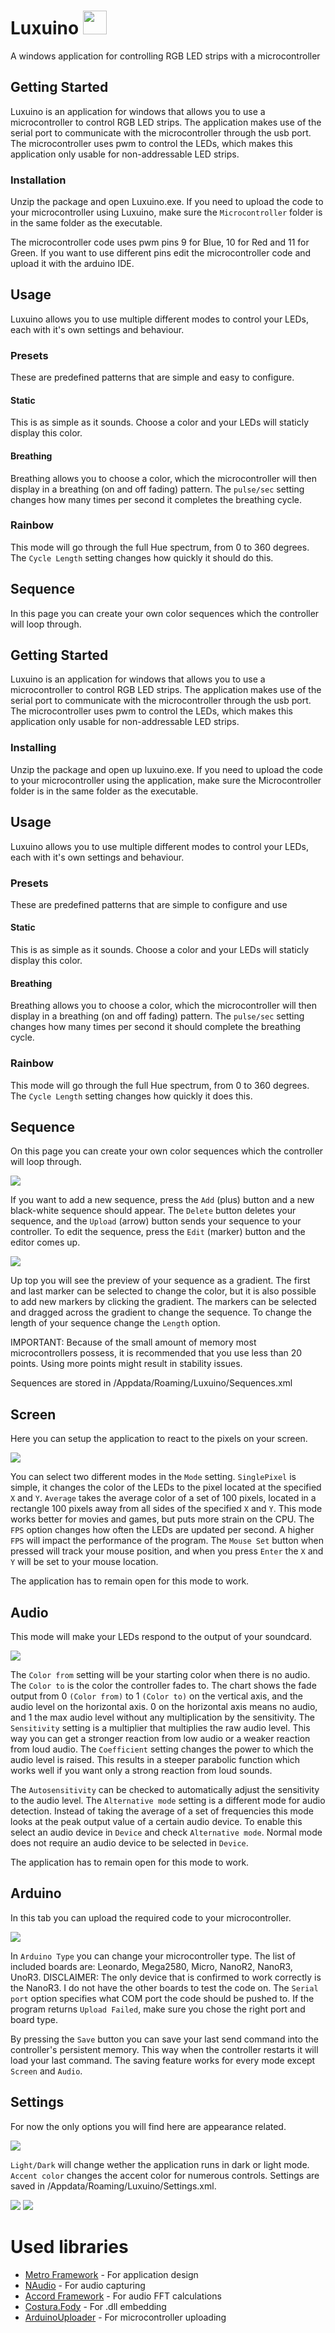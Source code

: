 # Luxuino <img src = "Images/Luxuino.png" width="38px">
A windows application for controlling RGB LED strips with a microcontroller
 
## Getting Started
Luxuino is an application for windows that allows you to use a microcontroller to control RGB LED strips. 
The application makes use of the serial port to communicate with the microcontroller through the usb port. The microcontroller uses pwm to
control the LEDs, which makes this application only usable for non-addressable LED strips. 

### Installation
Unzip the package and open Luxuino.exe. If you need to upload the code to your microcontroller using Luxuino,
make sure the `Microcontroller` folder is in the same folder as the executable.

The microcontroller code uses pwm pins 9 for Blue, 10 for Red and 11 for Green. If you want to use different pins edit the microcontroller code 
and upload it with the arduino IDE.

## Usage
Luxuino allows you to use multiple different modes to control your LEDs, each with it's own settings and behaviour.

### Presets
These are predefined patterns that are simple and easy to configure.

#### Static
This is as simple as it sounds. Choose a color and your LEDs will staticly display this color.

#### Breathing
Breathing allows you to choose a color, which the microcontroller will then display in a breathing (on and off fading) pattern.
The `pulse/sec` setting changes how many times per second it completes the breathing cycle.

### Rainbow
This mode will go through the full Hue spectrum, from 0 to 360 degrees. The `Cycle Length` setting changes how quickly it
should do this.

## Sequence
In this page you can create your own color sequences which the controller will loop through.
 
## Getting Started
Luxuino is an application for windows that allows you to use a microcontroller to control RGB LED strips. 
The application makes use of the serial port to communicate with the microcontroller through the usb port. The microcontroller uses pwm to
control the LEDs, which makes this application only usable for non-addressable LED strips. 

### Installing
Unzip the package and open up luxuino.exe. If you need to upload the code to your microcontroller using the application,
make sure the Microcontroller folder is in the same folder as the executable.

## Usage
Luxuino allows you to use multiple different modes to control your LEDs, each with it's own settings and behaviour.

### Presets
These are predefined patterns that are simple to configure and use

#### Static
This is as simple as it sounds. Choose a color and your LEDs will staticly display this color.

#### Breathing
Breathing allows you to choose a color, which the microcontroller will then display in a breathing (on and off fading) pattern.
The `pulse/sec` setting changes how many times per second it should complete the breathing cycle.

### Rainbow
This mode will go through the full Hue spectrum, from 0 to 360 degrees. The `Cycle Length` setting changes how quickly it
does this.

## Sequence
On this page you can create your own color sequences which the controller will loop through.

<img src = "Images/LuxuinoSeq.png">

If you want to add a new sequence, press the `Add` (plus) button and a new black-white sequence should appear.
The `Delete` button deletes your sequence, and the `Upload` (arrow) button sends your sequence to your controller. To edit the sequence, press 
the `Edit` (marker) button and the editor comes up.

<img src = "Images/LuxuinoSeqEdit.png">

Up top you will see the preview of your sequence as a gradient. The first and last marker can be selected to change the color,
but it is also possible to add new markers by clicking the gradient. The markers can be selected and dragged across the gradient
to change the sequence. To change the length of your sequence change the `Length` option.

IMPORTANT: Because of the small amount of memory most microcontrollers possess, it is recommended that you use less than 20 points.
Using more points might result in stability issues.

Sequences are stored in /Appdata/Roaming/Luxuino/Sequences.xml

## Screen
Here you can setup the application to react to the pixels on your screen.

<img src = "Images/LuxuinoScreen.png">

You can select two different modes in the `Mode` setting. `SinglePixel` is simple, it changes the color of the LEDs to the pixel located at the specified `X`
and `Y`. `Average` takes the average color of a set of 100 pixels, located in a rectangle 100 pixels away from all sides of the 
specified `X` and `Y`. This mode works better for movies and games, but puts more strain on the CPU. The `FPS` option changes how often the LEDs are updated per second.
A higher `FPS` will impact the performance of the program. The `Mouse Set` button when pressed will track your mouse position, and when you press `Enter` the `X` and `Y` will
be set to your mouse location.

The application has to remain open for this mode to work.

## Audio
This mode will make your LEDs respond to the output of your soundcard.

<img src = "Images/LuxuinoAudio.png">

The `Color from` setting will be your starting color when there is no audio. The `Color to` is the color the controller fades to.
The chart shows the fade output from 0 `(Color from)` to 1 `(Color to)` on the vertical axis, and the audio level on the horizontal axis. 0 on the horizontal axis
means no audio, and 1 the max audio level without any multiplication by the sensitivity. The `Sensitivity` setting is a multiplier that
multiplies the raw audio level. This way you can get a stronger reaction from low audio or a weaker reaction from loud audio.
The `Coefficient` setting changes the power to which the audio level is raised. This results in a steeper parabolic function
which works well if you want only a strong reaction from loud sounds. 

The `Autosensitivity` can be checked to automatically adjust the
sensitivity to the audio level. The `Alternative mode` setting is a different mode for audio detection. Instead of taking the average of
a set of frequencies this mode looks at the peak output value of a certain audio device. To enable this select an audio device in `Device`
and check `Alternative mode`. Normal mode does not require an audio device to be selected in `Device`.

The application has to remain open for this mode to work.

## Arduino
In this tab you can upload the required code to your microcontroller.

<img src = "Images/LuxuinoArduino.png">

In `Arduino Type` you can change your microcontroller type. The list of included boards are: Leonardo, Mega2580, Micro, NanoR2, NanoR3, UnoR3. 
DISCLAIMER: The only device that is confirmed to work correctly is the NanoR3. I do not have the other boards to test the code on. 
The `Serial port` option specifies what COM port the code should be pushed to. If the program returns `Upload Failed`, make sure you chose the right port
and board type.

By pressing the `Save` button you can save your last send command into the controller's persistent memory. This way when the controller restarts
it will load your last command. The saving feature works for every mode except `Screen` and `Audio`.

## Settings
For now the only options you will find here are appearance related.

<img src = "Images/LuxuinoSettings.png">

`Light/Dark` will change wether the application runs in dark or light mode. `Accent color` changes the accent color for numerous controls.
Settings are saved in /Appdata/Roaming/Luxuino/Settings.xml.

<img src = "Images/LuxuinoSettingsLime.png">

<img src = "Images/LuxuinoSettingsMagenta.png">

# Used libraries
* [Metro Framework](https://thielj.github.io/MetroFramework/) - For application design
* [NAudio](https://github.com/naudio/NAudio) - For audio capturing
* [Accord Framework](http://accord-framework.net/) - For audio FFT calculations
* [Costura.Fody](https://github.com/Fody/Costura) - For .dll embedding
* [ArduinoUploader](https://www.nuget.org/packages/ArduinoUploader/) - For microcontroller uploading